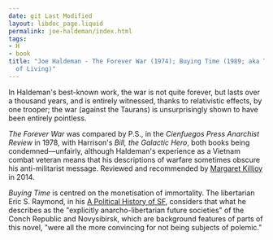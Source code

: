 ```yaml
---
date: git Last Modified
layout: libdoc_page.liquid
permalink: joe-haldeman/index.html
tags:
- H
- book
title: "Joe Haldeman - The Forever War (1974); Buying Time (1989; aka The Long Habit
  of Living)"
---
```


In Haldeman's best-known work, the war is not quite forever, but lasts over a thousand  years, and is entirely witnessed, thanks to relativistic effects, by one  trooper; the war (against the Taurans) is unsurprisingly shown to have been  entirely pointless.

_The Forever War_ was compared by P.S.,  in the _Cienfuegos Press Anarchist Review_ in 1978, with Harrison's  _Bill, the Galactic Hero_, both books being condemned—unfairly, although  Haldeman's experience as a Vietnam combat veteran means that his descriptions of  warfare sometimes obscure his anti-militarist message. Reviewed and recommended  by <a href="http://www.anarchogeekreview.com/books/the-forever-war-by-joe-haldeman"> Margaret Killjoy</a> in 2014.

_Buying Time_ is centred on the monetisation of immortality. The libertarian Eric S. Raymond, in his <a href="http://www.catb.org/~esr/writings/sf-history.html">A Political History of SF</a>, considers that what he describes as the "explicitly anarcho-libertarian future societies" of the Conch Republic and Novysibirsk, which are background features of parts of this novel, "were all the more convincing for not being subjects of polemic."